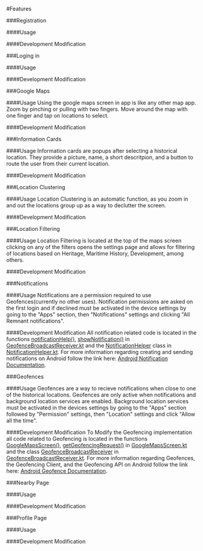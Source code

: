 #Features

###Registration

####Usage


####Development Modification


###Loging in

####Usage


####Development Modification


###Google Maps

####Usage
Using the google maps screen in app is like any other map app. Zoom by pinching or pulling with two fingers. Move around the map with one finger and tap on locations to select.

####Development Modification


###Information Cards

####Usage
Information cards are popups after selecting a historical location. They provide a picture, name, a short descritpion, and a button to route the user from their current location.

####Development Modification


###Location Clustering

####Usage
Location Clustering is an automatic function, as you zoom in and out the locations group up as a way to declutter the screen.

####Development Modification


###Location Filtering

####Usage
Location Filtering is located at the top of the maps screen clicking on any of the filters opens the settings page and allows for filtering of locations based on Heritage, Maritime History, Development, among others. 

####Development Modification

###Notifications

####Usage
Notifications are a permission required to use Geofences(currently no other uses). Notification permissions are asked on the first login and if declined must be activated in the device settings by going to the "Apps" section, then "Notifications" settings and clicking "All Remnant notifications".

####Development Modification
All notification related code is located in the functions [notificationHelp()](https://github.com/CS-495-Historical-Sites/remnant/blob/docs/android-app/app/src/main/java/com/ua/historicalsitesapp/geofence/GeofenceBroadcastReceiver.kt#L45), [showNotification()](https://github.com/CS-495-Historical-Sites/remnant/blob/docs/android-app/app/src/main/java/com/ua/historicalsitesapp/geofence/GeofenceBroadcastReceiver.kt#L53) in [GeofenceBroadcastReceiver.kt](https://github.com/CS-495-Historical-Sites/remnant/blob/docs/android-app/app/src/main/java/com/ua/historicalsitesapp/geofence/GeofenceBroadcastReceiver.kt) and the [NotificationHelper](https://github.com/CS-495-Historical-Sites/remnant/blob/docs/android-app/app/src/main/java/com/ua/historicalsitesapp/notifications/NotificationHelper.kt#L11) class in [NotificationHelper.kt](https://github.com/CS-495-Historical-Sites/remnant/blob/docs/android-app/app/src/main/java/com/ua/historicalsitesapp/notifications/NotificationHelper.kt). For more information regarding creating and sending notifications on Android follow the link here: [Android Notification Documentation](https://developer.android.com/develop/ui/views/notifications).

###Geofences

####Usage
Geofences are a way to recieve notifications when close to one of the historical locations. Geofences are only active when notifications and background location services are enabled. Background location services must be activated in the devices settings by going to the "Apps" section followed by "Permission" settings, then "Location" settings and click "Allow all the time".

####Development Modification
To Modify the Geofencing implementation all code related to Geofencing is located in the functions [GoogleMapsScreen()](https://github.com/CS-495-Historical-Sites/remnant/blob/docs/android-app/app/src/main/java/com/ua/historicalsitesapp/ui/components/GoogleMapsScreen.kt#L159), [getGeofencingRequest()](https://github.com/CS-495-Historical-Sites/remnant/blob/docs/android-app/app/src/main/java/com/ua/historicalsitesapp/ui/components/GoogleMapsScreen.kt#L339) in [GoogleMapsScreen.kt](https://github.com/CS-495-Historical-Sites/remnant/blob/docs/android-app/app/src/main/java/com/ua/historicalsitesapp/ui/components/GoogleMapsScreen.kt) and the class [GeofenceBroadcastReceiver](https://github.com/CS-495-Historical-Sites/remnant/blob/docs/android-app/app/src/main/java/com/ua/historicalsitesapp/geofence/GeofenceBroadcastReceiver.kt#L20) in [GeofenceBroadcastReceiver.kt](https://github.com/CS-495-Historical-Sites/remnant/blob/docs/android-app/app/src/main/java/com/ua/historicalsitesapp/geofence/GeofenceBroadcastReceiver.kt). For more information regarding Geofences, the Geofencing Client, and the Geofencing API on Android follow the link here: [Android Geofence Documentation](https://developer.android.com/develop/sensors-and-location/location/geofencing).



###Nearby Page

####Usage

####Development Modification


###Profile Page

####Usage

####Development Modification
